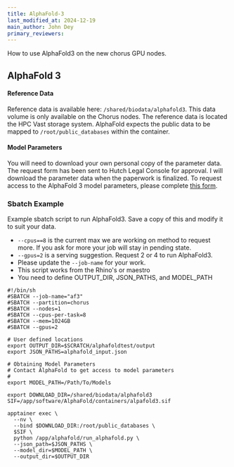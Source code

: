 ```yaml
---
title: AlphaFold-3
last_modified_at: 2024-12-19
main_author: John Dey
primary_reviewers: 
---
```


How to use AlphaFold3 on the new chorus GPU nodes.

## AlphaFold 3 

#### Reference Data

Reference data is available here: `/shared/biodata/alphafold3`. This data volume is
only available on the Chorus nodes. The reference data is located the HPC Vast storage
system. AlphaFold expects the 
public data to be mapped to `/root/public_databases` within the container.

#### Model Parameters
You will need to download your own personal copy of the parameter data. The request form has been 
sent to Hutch Legal Console for approval. I will download the parameter data when the paperwork is finalized. 
To request access to the AlphaFold 3 model parameters, please complete 
[this form](https://forms.gle/svvpY4u2jsHEwWYS6). 

### Sbatch Example 

Example sbatch script to run AlphaFold3. Save a copy of this and modify it to suit your data.
  - `--cpus==8` is the current max we are working on method to request more. If you ask for
more your job will stay in pending state.
  - `--gpus=2` is a serving suggestion. Request 2 or 4 to run AlphaFold3.
  - Please update the `--job-name` for your work.
  - This script works from the Rhino's or maestro
  - You need to define OUTPUT_DIR, JSON_PATHS, and MODEL_PATH 
 
```
#!/bin/sh
#SBATCH --job-name="af3"
#SBATCH --partition=chorus
#SBATCH --nodes=1
#SBATCH --cpus-per-task=8
#SBATCH --mem=1024GB
#SBATCH --gpus=2
 
# User defined locations
export OUTPUT_DIR=$SCRATCH/alphafoldtest/output
export JSON_PATHS=alphafold_input.json
 
# Obtaining Model Parameters
# Contact AlphaFold to get access to model parameters
#
export MODEL_PATH=/Path/To/Models
 
export DOWNLOAD_DIR=/shared/biodata/alphafold3
SIF=/app/software/AlphaFold/containers/alpafold3.sif
 
apptainer exec \
  --nv \
  --bind $DOWNLOAD_DIR:/root/public_databases \
  $SIF \
  python /app/alphafold/run_alphafold.py \
  --json_path=$JSON_PATHS \
  --model_dir=$MODEL_PATH \
  --output_dir=$OUTPUT_DIR
```

